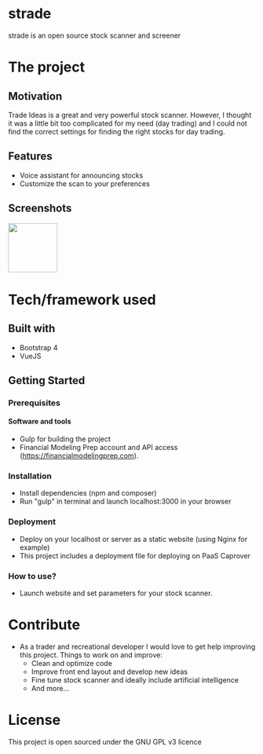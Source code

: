# strade
strade is an open source stock scanner and screener

# The project
## Motivation
Trade Ideas is a great and very powerful stock scanner. However, I thought it was a little bit too complicated for my need (day trading) and I could not find the correct settings for finding the right stocks for day trading. 

## Features
- Voice assistant for announcing stocks
- Customize the scan to your preferences

## Screenshots
<img src="https://7ak-public.s3.amazonaws.com/strade_scanner_sreenshot.png" height="100">

# Tech/framework used

## Built with
- Bootstrap 4 
- VueJS

## Getting Started

### Prerequisites
#### Software and tools
- Gulp for building the project
- Financial Modeling Prep account and API access (https://financialmodelingprep.com).

### Installation

- Install dependencies (npm and composer)
- Run "gulp" in terminal and launch localhost:3000 in your browser

### Deployment
- Deploy on your localhost or server as a static website (using Nginx for example)
- This project includes a deployment file for deploying on PaaS Caprover

### How to use?
- Launch website and set parameters for your stock scanner. 

# Contribute
- As a trader and recreational developer I would love to get help improving this project. Things to work on and improve:
	- Clean and optimize code
	- Improve front end layout and develop new ideas 
    - Fine tune stock scanner and ideally include artificial intelligence
	- And more...

# License
This project is open sourced under the GNU GPL v3 licence